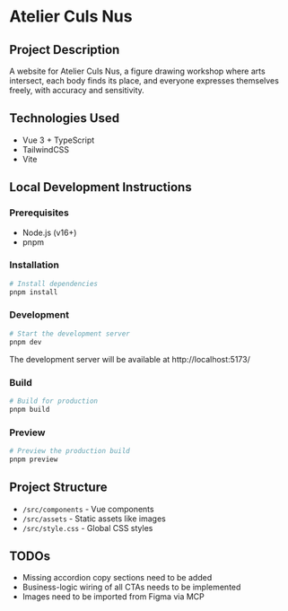 # Atelier Culs Nus

## Project Description
A website for Atelier Culs Nus, a figure drawing workshop where arts intersect, each body finds its place, and everyone expresses themselves freely, with accuracy and sensitivity.

## Technologies Used
- Vue 3 + TypeScript
- TailwindCSS
- Vite

## Local Development Instructions

### Prerequisites
- Node.js (v16+)
- pnpm

### Installation
```bash
# Install dependencies
pnpm install
```

### Development
```bash
# Start the development server
pnpm dev
```
The development server will be available at http://localhost:5173/

### Build
```bash
# Build for production
pnpm build
```

### Preview
```bash
# Preview the production build
pnpm preview
```

## Project Structure
- `/src/components` - Vue components
- `/src/assets` - Static assets like images
- `/src/style.css` - Global CSS styles

## TODOs
- Missing accordion copy sections need to be added
- Business-logic wiring of all CTAs needs to be implemented
- Images need to be imported from Figma via MCP
